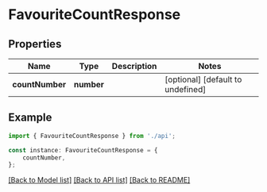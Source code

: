 # FavouriteCountResponse


## Properties

Name | Type | Description | Notes
------------ | ------------- | ------------- | -------------
**countNumber** | **number** |  | [optional] [default to undefined]

## Example

```typescript
import { FavouriteCountResponse } from './api';

const instance: FavouriteCountResponse = {
    countNumber,
};
```

[[Back to Model list]](../README.md#documentation-for-models) [[Back to API list]](../README.md#documentation-for-api-endpoints) [[Back to README]](../README.md)
